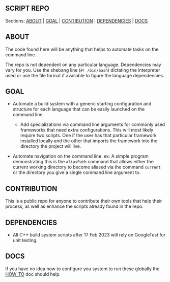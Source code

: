 ## SCRIPT REPO  
 
Sections: [ABOUT](#about) | [GOAL](#goal) | [CONTIBUTION](#contribution) | [DEPENDENCIES](#dependencies) | [DOCS](#docs)

## ABOUT

The code found here will be anything that
helps to automate tasks on the command line. 

The repo is not dependent on any particular language. Dependencies may vary 
for you. Use the shebang line (`#! /bin/bash`) dictating the interpreter 
used or use the file format if available to figure the language dependencies. 

## GOAL

- Automate a build system with a generic starting configuration and structure 
for each language that can be easily launched on the command line.
    - Add specializations via command line arguments for commonly used frameworks
    that need extra configurations. This will most likely require two scripts. 
    One if the user has that particular framework installed locally and the other
    that imports the framework into the directory the project will live.

- Automate navigation on the command line. 
    ex: 
     A simple program demonstrating this is the `aliasPath` command that allows 
     either the current working directory to become aliased via the command `current`
     or the directory you give a single command line argument to. 

## CONTRIBUTION

This is a public repo for anyone to contribute their own tools that help their 
process, as well as enhance the scripts already found in the repo.

## DEPENDENCIES

- All C++ build system scripts after 17 Feb 2023 will rely on GoogleTest for unit testing.

## DOCS

If you have no idea how to configure you system to run these globally the [HOW_TO]() doc should help. 

